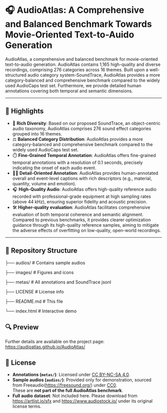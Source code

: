 # 🎧 AudioAtlas: A Comprehensive and Balanced Benchmark Towards Movie-Oriented Text-to-Auido Generation

AudioAtlas, a comprehensive and balanced benchmark for movie-oriented text-to-audio generation. AudioAtlas contains 1,165 high-quality and diverse recordings, comprising 276 categories across 16 themes. Built upon a well-structured audio category system-SoundTrace, AudioAtlas provides a more category-balanced and comprehensive benchmark compared to the widely used AudioCaps test set. Furthermore, we provide detailed human annotations covering both temporal and semantic dimensions.

---

## 🌟 Highlights

- 🧩 **Rich Diversity**: Based on our proposed SoundTrace, an object-centric audio taxonomy, AudioAtlas comprises 276 sound effect categories grouped into 16 themes.
- ⚖️ **Balanced Category Distribution**: AudioAtlas provides a more category-balanced and comprehensive benchmark compared to the widely used AudioCaps test set.
- ⏱️ **Fine-Grained Temporal Annotation**: AudioAtlas offers fine-grained temporal annotations with a resolution of 0.1 seconds, precisely indicating the onset of each audio event.
- 🧑‍🔬 **Detail-Oriented Annotation**: AudioAtlas provides human-annotated overall and event-level captions with rich descriptors (e.g., material, quantity, volume and emotion).
- 🎧 **High-Quality Audio**: AudioAtlas offers high-quality reference audio recorded with professional-grade equipment at high sampling rates (above 44 kHz), ensuring superior fidelity and acoustic precision.
- 🛠️ **Higher-quality evaluation**: AudioAtlas facilitates comprehensive evaluation of both temporal coherence and semantic alignment. Compared to previous benchmarks, it provides clearer optimization guidance through its high-quality reference samples, aiming to mitigate the adverse effects of overfitting on low-quality, open-world recordings.

---

## 📁 Repository Structure

├── audios/ # Contains sample audios

├── images/ # Figures and icons

├── metas/ # All annotations and SoundTrace jsonl

├── LICENSE # License info

├── README.md # This file

└── index.html # Interactive demo

## 🔍 Preview

Further details are available on the project page: https://audioatlas.github.io/AudioAtlas/

## 📄 License


- **Annotations (`metas/`)**: Licensed under [CC BY-NC-SA 4.0](https://creativecommons.org/licenses/by-nc-sa/4.0/).  
- **Sample audios (`audios/`)**: Provided only for demonstration, sourced from Freeaudio(https://freesound.org/) under [CC0](https://creativecommons.org/publicdomain/zero/1.0/).  
  These are **not part of the full AudioAtlas benchmark**.  
- **Full audio dataset**: Not included here. Please download from https://artlist.io/sfx and https://www.audiostock.io/ under its original license terms.  
